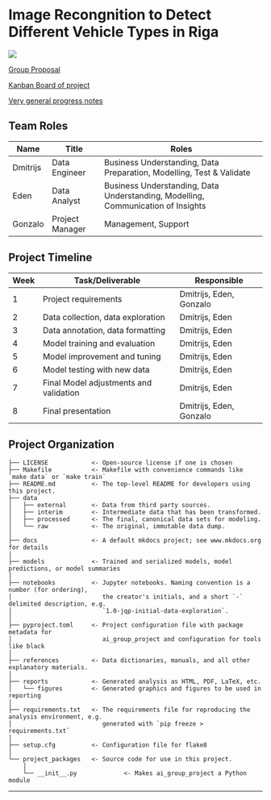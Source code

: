 # Image Recongnition to Detect Different Vehicle Types in Riga

<a target="_blank" href="https://cookiecutter-data-science.drivendata.org/">
    <img src="https://img.shields.io/badge/CCDS-Project%20template-328F97?logo=cookiecutter" />
</a>

[Group Proposal](https://github.com/Takosaga/ai_group_project/blob/main/references/Project_Proposal_Final_Draft.pdf)

[Kanban Board of project](https://github.com/users/Takosaga/projects/2)

[Very general progress notes](https://github.com/Takosaga/ai_group_project/blob/main/references/Discussion_Meeting_Progress%20Notes.pdf)

## Team Roles

| Name | Title | Roles |
|---|---|---|
| Dmitrijs | Data Engineer | Business Understanding, Data Preparation, Modelling, Test & Validate |
| Eden | Data Analyst | Business Understanding, Data Understanding, Modelling, Communication of Insights |
| Gonzalo | Project Manager | Management, Support |

## Project Timeline

| Week | Task/Deliverable | Responsible |
|---|---|---|
| 1 | Project requirements | Dmitrijs, Eden, Gonzalo |
| 2 | Data collection, data exploration | Dmitrijs, Eden |
| 3 | Data annotation, data formatting | Dmitrijs, Eden |
| 4 | Model training and evaluation | Dmitrijs, Eden |
| 5 | Model improvement and tuning | Dmitrijs, Eden |
| 6 | Model testing with new data | Dmitrijs, Eden |
| 7 | Final Model adjustments and validation | Dmitrijs, Eden |
| 8 | Final presentation | Dmitrijs, Eden, Gonzalo |

## Project Organization


```
├── LICENSE            <- Open-source license if one is chosen
├── Makefile           <- Makefile with convenience commands like `make data` or `make train`
├── README.md          <- The top-level README for developers using this project.
├── data
│   ├── external       <- Data from third party sources.
│   ├── interim        <- Intermediate data that has been transformed.
│   ├── processed      <- The final, canonical data sets for modeling.
│   └── raw            <- The original, immutable data dump.
│
├── docs               <- A default mkdocs project; see www.mkdocs.org for details
│
├── models             <- Trained and serialized models, model predictions, or model summaries
│
├── notebooks          <- Jupyter notebooks. Naming convention is a number (for ordering),
│                         the creator's initials, and a short `-` delimited description, e.g.
│                         `1.0-jqp-initial-data-exploration`.
│
├── pyproject.toml     <- Project configuration file with package metadata for 
│                         ai_group_project and configuration for tools like black
│
├── references         <- Data dictionaries, manuals, and all other explanatory materials.
│
├── reports            <- Generated analysis as HTML, PDF, LaTeX, etc.
│   └── figures        <- Generated graphics and figures to be used in reporting
│
├── requirements.txt   <- The requirements file for reproducing the analysis environment, e.g.
│                         generated with `pip freeze > requirements.txt`
│
├── setup.cfg          <- Configuration file for flake8
│
└── project_packages   <- Source code for use in this project.
    │
    └── __init__.py             <- Makes ai_group_project a Python module
```

--------

